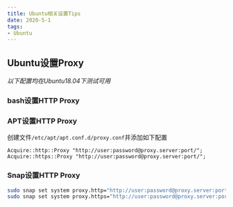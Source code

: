 ```yaml
---
title: Ubuntu相关设置Tips
date: 2020-5-1
tags: 
- Ubuntu
---
```


## Ubuntu设置Proxy

*以下配置均在Ubuntu18.04下测试可用*

### bash设置HTTP Proxy


### APT设置HTTP Proxy

创建文件`/etc/apt/apt.conf.d/proxy.conf`并添加如下配置

```
Acquire::http::Proxy "http://user:password@proxy.server:port/";
Acquire::https::Proxy "http://user:password@proxy.server:port/";
```

### Snap设置HTTP Proxy

```bash
sudo snap set system proxy.http="http://user:password@proxy.server:port"
sudo snap set system proxy.https="http://user:password@proxy.server:port"
```
